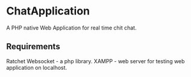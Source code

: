# ChatApplication

A PHP native Web Application for real time chit chat.

## Requirements

Ratchet Websocket - a php library.
XAMPP -  web server for testing web application on localhost.
